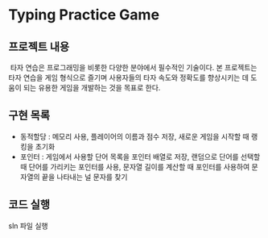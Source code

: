 # Typing Practice Game 

## 프로젝트 내용
 타자 연습은 프로그래밍을 비롯한 다양한 분야에서 필수적인 기술이다. 본 프로젝트는 타자 연습을 게임 형식으로 즐기며 사용자들의 타자 속도와 정확도를 향상시키는 데 도움이 되는 유용한 게임을 개발하는 것을 목표로 한다. 

 
## 구현 목록
- 동적할당 : 메모리 사용, 플레이어의 이름과 점수 저장, 새로운 게임을 시작할 때 랭킹을 초기화
- 포인터 : 게임에서 사용할 단어 목록을 포인터 배열로 저장, 랜덤으로 단어를 선택할 때 단어를 가리키는 포인터를 사용, 문자열 길이를 계산할 때 포인터를 사용하여 문자열의 끝을 나타내는 널 문자를 찾기


## 코드 실행 
sln 파일 실행
